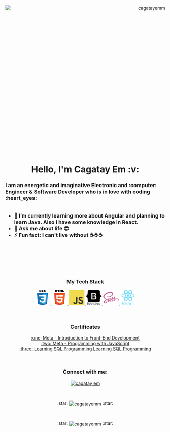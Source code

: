 <p align="right">
<a><img  align="right" src="https://user-images.githubusercontent.com/75314599/108341899-3972a500-71eb-11eb-88d5-4d42a1d5b66c.jpg" alt="cagatayemm" height="500" width="550" /></a>
</p>



<h1 align="center" >Hello, I'm Cagatay Em :v:</h1>
<h3> I am an energetic and imaginative Electronic and :computer: Engineer & Software Developer who is in love with coding :heart_eyes:
<br/>
<br/>

- 🌱 I’m currently learning more about Angular and planning to learn Java. Also I have some knowledge in React.
- 💬 Ask me about life :sunglasses:
- ⚡ Fun fact: I can't live without :coffee::coffee::coffee:

<br>

 <br/>
 <br/>
 <br/>
 
  

<h3 align="center">My Tech Stack</h3>
<p align="center"> <a href="https://www.w3schools.com/css/" target="_blank"> <img src="https://raw.githubusercontent.com/devicons/devicon/master/icons/css3/css3-original-wordmark.svg" alt="css3" width="50" height="50"/> </a> <a href="https://www.w3.org/html/" target="_blank"> 
<img src="https://raw.githubusercontent.com/devicons/devicon/master/icons/html5/html5-original-wordmark.svg" alt="html5" width="50" height="50"/> </a> <a href="https://developer.mozilla.org/en-US/docs/Web/JavaScript" target="_blank"> <img src="https://raw.githubusercontent.com/devicons/devicon/master/icons/javascript/javascript-original.svg" alt="javascript" width="50" height="50"/> </a> <a href="https://getbootstrap.com" target="_blank"> <img src="https://raw.githubusercontent.com/devicons/devicon/master/icons/bootstrap/bootstrap-plain-wordmark.svg" alt="bootstrap" width="50" height="50"/> </a> <a href="https://sass-lang.com" target="_blank"> <img src="https://raw.githubusercontent.com/devicons/devicon/master/icons/sass/sass-original.svg" alt="sass" width="50" height="50"/>
<a href="https://www.w3schools.com/css/" target="_blank"> <img src="https://raw.githubusercontent.com/devicons/devicon/master/icons/react/react-original-wordmark.svg" alt="css3" width="50" height="50"/> </a> <a href="https://www.w3.org/html/" target="_blank"></a> </p>


<br>
<h3 align="center">Certificates</h3>
<p align="center">
 <a href="https://www.coursera.org/account/accomplishments/certificate/8CVNZFA2AUSD" target="blank">:one: Meta - Introduction to Front-End Development </a><br>
<a href="https://www.coursera.org/account/accomplishments/certificate/LSUN2554NHNW" target="blank">:two: Meta - Programming with JavaScript</a><br>
 <a href="https://www.linkedin.com/learning/certificates/bedd60a97dea07120b4d01b35ab155277054af677c1523eb52eb75879239d9c3" target="blank">:three: Learning SQL Programming Learning SQL Programming</a>

</p>


<br>
<h3 align="center">Connect with me:</h3>
<p align="center">
<a href="https://linkedin.com/in/cagatay em" target="blank"><img align="center" src="https://cdn.jsdelivr.net/npm/simple-icons@3.0.1/icons/linkedin.svg" alt="cagatay em" height="50" width="50" /></a>
</p>

<br>
<p align="center">
  :star:
<a><img  align="center" src="https://github-readme-stats.vercel.app/api?username=cagatayem&hide=contribs,prs&show_icons=true&theme=algolia"" alt="cagatayemm" /></a>
  :star:
</p>

<br>
<p align="center">
  :star:
<a><img  align="center" src="https://github-readme-stats.vercel.app/api/top-langs/?username=cagatayem&layout=compact&theme=algolia" alt="cagatayemm" /></a>
  :star:
</p>

